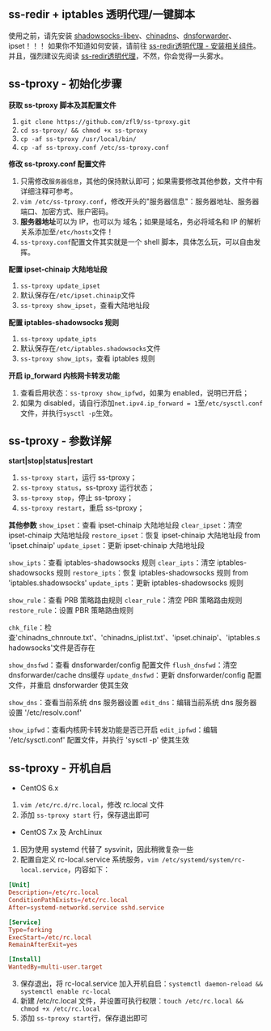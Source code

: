 ## ss-redir + iptables 透明代理/一键脚本
使用之前，请先安装 [shadowsocks-libev](https://github.com/shadowsocks/shadowsocks-libev)、[chinadns](https://github.com/shadowsocks/ChinaDNS)、[dnsforwarder](https://github.com/holmium/dnsforwarder)、ipset！！！
如果你不知道如何安装，请前往 [ss-redir透明代理 - 安装相关组件](https://www.zfl9.com/ss-redir.html#安装相关组件)。
并且，强烈建议先阅读 [ss-redir透明代理](https://www.zfl9.com/ss-redir.html)，不然，你会觉得一头雾水。

## ss-tproxy - 初始化步骤
**获取 ss-tproxy 脚本及其配置文件**
1. `git clone https://github.com/zfl9/ss-tproxy.git`
2. `cd ss-tproxy/ && chmod +x ss-tproxy`
3. `cp -af ss-tproxy /usr/local/bin/`
4. `cp -af ss-tproxy.conf /etc/ss-tproxy.conf`

**修改 ss-tproxy.conf 配置文件**
1. 只需修改`服务器信息`，其他的保持默认即可；如果需要修改其他参数，文件中有详细注释可参考。
2. `vim /etc/ss-tproxy.conf`，修改开头的"服务器信息"：服务器地址、服务器端口、加密方式、账户密码。
3. **服务器地址**可以为 IP，也可以为 域名；如果是域名，务必将域名和 IP 的解析关系添加至`/etc/hosts`文件！
4. `ss-tproxy.conf`配置文件其实就是一个 shell 脚本，具体怎么玩，可以自由发挥。

**配置 ipset-chinaip 大陆地址段**
1. `ss-tproxy update_ipset`
2. 默认保存在`/etc/ipset.chinaip`文件
3. `ss-tproxy show_ipset`，查看大陆地址段

**配置 iptables-shadowsocks 规则**
1. `ss-tproxy update_ipts`
2. 默认保存在`/etc/iptables.shadowsocks`文件
3. `ss-tproxy show_ipts`，查看 iptables 规则

**开启 ip_forward 内核网卡转发功能**
1. 查看启用状态：`ss-tproxy show_ipfwd`，如果为 enabled，说明已开启；
2. 如果为 disabled，请自行添加`net.ipv4.ip_forward = 1`至`/etc/sysctl.conf`文件，并执行`sysctl -p`生效。

## ss-tproxy - 参数详解
**start|stop|status|restart**
1. `ss-tproxy start`，运行 ss-tproxy；
2. `ss-tproxy status`，ss-tproxy 运行状态；
3. `ss-tproxy stop`，停止 ss-tproxy；
4. `ss-tproxy restart`，重启 ss-tproxy；

**其他参数**
`show_ipset`：查看 ipset-chinaip 大陆地址段
`clear_ipset`：清空 ipset-chinaip 大陆地址段
`restore_ipset`：恢复 ipset-chinaip 大陆地址段 from 'ipset.chinaip'
`update_ipset`：更新 ipset-chinaip 大陆地址段

`show_ipts`：查看 iptables-shadowsocks 规则
`clear_ipts`：清空 iptables-shadowsocks 规则
`restore_ipts`：恢复 iptables-shadowsocks 规则 from 'iptables.shadowsocks'
`update_ipts`：更新 iptables-shadowsocks 规则

`show_rule`：查看 PRB 策略路由规则
`clear_rule`：清空 PBR 策略路由规则
`restore_rule`：设置 PBR 策略路由规则

`chk_file`：检查'chinadns_chnroute.txt'、'chinadns_iplist.txt'、'ipset.chinaip'、'iptables.shadowsocks'文件是否存在

`show_dnsfwd`：查看 dnsforwarder/config 配置文件
`flush_dnsfwd`：清空 dnsforwarder/cache dns缓存
`update_dnsfwd`：更新 dnsforwarder/config 配置文件，并重启 dnsforwarder 使其生效

`show_dns`：查看当前系统 dns 服务器设置
`edit_dns`：编辑当前系统 dns 服务器设置 '/etc/resolv.conf'

`show_ipfwd`：查看内核网卡转发功能是否已开启
`edit_ipfwd`：编辑 '/etc/sysctl.conf' 配置文件，并执行 'sysctl -p' 使其生效

## ss-tproxy - 开机自启
- CentOS 6.x
 1. `vim /etc/rc.d/rc.local`，修改 rc.local 文件
 2. 添加 `ss-tproxy start` 行，保存退出即可
- CentOS 7.x 及 ArchLinux
 1. 因为使用 systemd 代替了 sysvinit，因此稍微复杂一些
 2. 配置自定义 rc-local.service 系统服务，`vim /etc/systemd/system/rc-local.service`，内容如下：
```conf
[Unit]
Description=/etc/rc.local
ConditionPathExists=/etc/rc.local
After=systemd-networkd.service sshd.service

[Service]
Type=forking
ExecStart=/etc/rc.local
RemainAfterExit=yes

[Install]
WantedBy=multi-user.target
```
 3. 保存退出，将 rc-local.service 加入开机自启：`systemctl daemon-reload && systemctl enable rc-local`
 4. 新建 /etc/rc.local 文件，并设置可执行权限：`touch /etc/rc.local && chmod +x /etc/rc.local`
 5. 添加 `ss-tproxy start`行，保存退出即可
